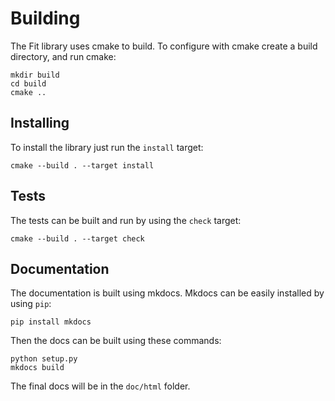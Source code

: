 Building
========

The Fit library uses cmake to build. To configure with cmake create a build directory, and run cmake:

    mkdir build
    cd build
    cmake ..

Installing
----------

To install the library just run the `install` target:

    cmake --build . --target install

Tests
-----

The tests can be built and run by using the `check` target:

    cmake --build . --target check

Documentation
-------------

The documentation is built using mkdocs. Mkdocs can be easily installed by using `pip`:

    pip install mkdocs

Then the docs can be built using these commands:

    python setup.py
    mkdocs build

The final docs will be in the `doc/html` folder.

